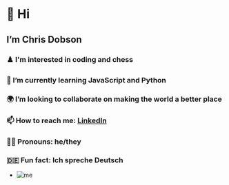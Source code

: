 # 👋 Hi
## I’m Chris Dobson
### ♟️ I'm interested in coding and chess
### 🐍 I’m currently learning JavaScript and Python
### 🌍 I’m looking to collaborate on making the world a better place
### 📫 How to reach me: [LinkedIn](https://www.linkedin.com/in/chris-dobson-572004256/)
### 🏳️‍🌈 Pronouns: he/they
### 🇩🇪 Fun fact: Ich spreche Deutsch
- ![me](https://github.com/ChrisDobson/web/blob/main/Me.jpg?raw=true)

